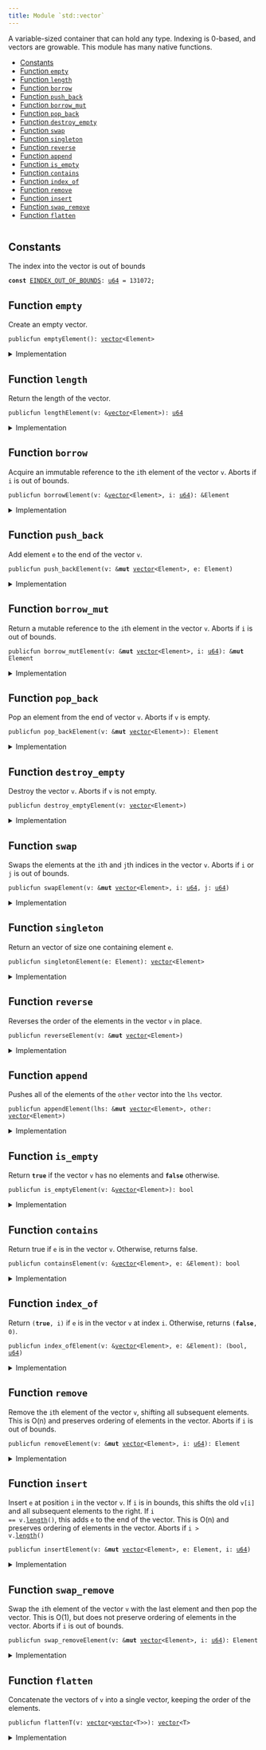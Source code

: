 ```yaml
---
title: Module `std::vector`
---
```


A variable-sized container that can hold any type. Indexing is 0-based, and
vectors are growable. This module has many native functions.


-  [Constants](#@Constants_0)
-  [Function `empty`](#std_vector_empty)
-  [Function `length`](#std_vector_length)
-  [Function `borrow`](#std_vector_borrow)
-  [Function `push_back`](#std_vector_push_back)
-  [Function `borrow_mut`](#std_vector_borrow_mut)
-  [Function `pop_back`](#std_vector_pop_back)
-  [Function `destroy_empty`](#std_vector_destroy_empty)
-  [Function `swap`](#std_vector_swap)
-  [Function `singleton`](#std_vector_singleton)
-  [Function `reverse`](#std_vector_reverse)
-  [Function `append`](#std_vector_append)
-  [Function `is_empty`](#std_vector_is_empty)
-  [Function `contains`](#std_vector_contains)
-  [Function `index_of`](#std_vector_index_of)
-  [Function `remove`](#std_vector_remove)
-  [Function `insert`](#std_vector_insert)
-  [Function `swap_remove`](#std_vector_swap_remove)
-  [Function `flatten`](#std_vector_flatten)


<pre><code></code></pre>



<a name="@Constants_0"></a>

## Constants


<a name="std_vector_EINDEX_OUT_OF_BOUNDS"></a>

The index into the vector is out of bounds


<pre><code><b>const</b> <a href="vector.md#std_vector_EINDEX_OUT_OF_BOUNDS">EINDEX_OUT_OF_BOUNDS</a>: <a href="u64.md#std_u64">u64</a> = 131072;
</code></pre>



<a name="std_vector_empty"></a>

## Function `empty`

Create an empty vector.


<pre><code>publicfun emptyElement(): <a href="vector.md#std_vector">vector</a>&lt;Element&gt;
</code></pre>



<details>
<summary>Implementation</summary>


<pre><code><b>public</b> <b>native</b> <b>fun</b> <a href="vector.md#std_vector_empty">empty</a>&lt;Element&gt;(): <a href="vector.md#std_vector">vector</a>&lt;Element&gt;;
</code></pre>



</details>

<a name="std_vector_length"></a>

## Function `length`

Return the length of the vector.


<pre><code>publicfun lengthElement(v: &<a href="vector.md#std_vector">vector</a>&lt;Element&gt;): <a href="u64.md#std_u64">u64</a>
</code></pre>



<details>
<summary>Implementation</summary>


<pre><code><b>public</b> <b>native</b> <b>fun</b> <a href="vector.md#std_vector_length">length</a>&lt;Element&gt;(v: &<a href="vector.md#std_vector">vector</a>&lt;Element&gt;): <a href="u64.md#std_u64">u64</a>;
</code></pre>



</details>

<a name="std_vector_borrow"></a>

## Function `borrow`

Acquire an immutable reference to the <code>i</code>th element of the vector <code>v</code>.
Aborts if <code>i</code> is out of bounds.


<pre><code>publicfun borrowElement(v: &<a href="vector.md#std_vector">vector</a>&lt;Element&gt;, i: <a href="u64.md#std_u64">u64</a>): &Element
</code></pre>



<details>
<summary>Implementation</summary>


<pre><code><b>public</b> <b>native</b> <b>fun</b> <a href="vector.md#std_vector_borrow">borrow</a>&lt;Element&gt;(v: &<a href="vector.md#std_vector">vector</a>&lt;Element&gt;, i: <a href="u64.md#std_u64">u64</a>): &Element;
</code></pre>



</details>

<a name="std_vector_push_back"></a>

## Function `push_back`

Add element <code>e</code> to the end of the vector <code>v</code>.


<pre><code>publicfun push_backElement(v: &<b>mut</b> <a href="vector.md#std_vector">vector</a>&lt;Element&gt;, e: Element)
</code></pre>



<details>
<summary>Implementation</summary>


<pre><code><b>public</b> <b>native</b> <b>fun</b> <a href="vector.md#std_vector_push_back">push_back</a>&lt;Element&gt;(v: &<b>mut</b> <a href="vector.md#std_vector">vector</a>&lt;Element&gt;, e: Element);
</code></pre>



</details>

<a name="std_vector_borrow_mut"></a>

## Function `borrow_mut`

Return a mutable reference to the <code>i</code>th element in the vector <code>v</code>.
Aborts if <code>i</code> is out of bounds.


<pre><code>publicfun borrow_mutElement(v: &<b>mut</b> <a href="vector.md#std_vector">vector</a>&lt;Element&gt;, i: <a href="u64.md#std_u64">u64</a>): &<b>mut</b> Element
</code></pre>



<details>
<summary>Implementation</summary>


<pre><code><b>public</b> <b>native</b> <b>fun</b> <a href="vector.md#std_vector_borrow_mut">borrow_mut</a>&lt;Element&gt;(v: &<b>mut</b> <a href="vector.md#std_vector">vector</a>&lt;Element&gt;, i: <a href="u64.md#std_u64">u64</a>): &<b>mut</b> Element;
</code></pre>



</details>

<a name="std_vector_pop_back"></a>

## Function `pop_back`

Pop an element from the end of vector <code>v</code>.
Aborts if <code>v</code> is empty.


<pre><code>publicfun pop_backElement(v: &<b>mut</b> <a href="vector.md#std_vector">vector</a>&lt;Element&gt;): Element
</code></pre>



<details>
<summary>Implementation</summary>


<pre><code><b>public</b> <b>native</b> <b>fun</b> <a href="vector.md#std_vector_pop_back">pop_back</a>&lt;Element&gt;(v: &<b>mut</b> <a href="vector.md#std_vector">vector</a>&lt;Element&gt;): Element;
</code></pre>



</details>

<a name="std_vector_destroy_empty"></a>

## Function `destroy_empty`

Destroy the vector <code>v</code>.
Aborts if <code>v</code> is not empty.


<pre><code>publicfun destroy_emptyElement(v: <a href="vector.md#std_vector">vector</a>&lt;Element&gt;)
</code></pre>



<details>
<summary>Implementation</summary>


<pre><code><b>public</b> <b>native</b> <b>fun</b> <a href="vector.md#std_vector_destroy_empty">destroy_empty</a>&lt;Element&gt;(v: <a href="vector.md#std_vector">vector</a>&lt;Element&gt;);
</code></pre>



</details>

<a name="std_vector_swap"></a>

## Function `swap`

Swaps the elements at the <code>i</code>th and <code>j</code>th indices in the vector <code>v</code>.
Aborts if <code>i</code> or <code>j</code> is out of bounds.


<pre><code>publicfun swapElement(v: &<b>mut</b> <a href="vector.md#std_vector">vector</a>&lt;Element&gt;, i: <a href="u64.md#std_u64">u64</a>, j: <a href="u64.md#std_u64">u64</a>)
</code></pre>



<details>
<summary>Implementation</summary>


<pre><code><b>public</b> <b>native</b> <b>fun</b> <a href="vector.md#std_vector_swap">swap</a>&lt;Element&gt;(v: &<b>mut</b> <a href="vector.md#std_vector">vector</a>&lt;Element&gt;, i: <a href="u64.md#std_u64">u64</a>, j: <a href="u64.md#std_u64">u64</a>);
</code></pre>



</details>

<a name="std_vector_singleton"></a>

## Function `singleton`

Return an vector of size one containing element <code>e</code>.


<pre><code>publicfun singletonElement(e: Element): <a href="vector.md#std_vector">vector</a>&lt;Element&gt;
</code></pre>



<details>
<summary>Implementation</summary>


<pre><code><b>public</b> <b>fun</b> <a href="vector.md#std_vector_singleton">singleton</a>&lt;Element&gt;(e: Element): <a href="vector.md#std_vector">vector</a>&lt;Element&gt; {
    <b>let</b> <b>mut</b> v = <a href="vector.md#std_vector_empty">empty</a>();
    v.<a href="vector.md#std_vector_push_back">push_back</a>(e);
    v
}
</code></pre>



</details>

<a name="std_vector_reverse"></a>

## Function `reverse`

Reverses the order of the elements in the vector <code>v</code> in place.


<pre><code>publicfun reverseElement(v: &<b>mut</b> <a href="vector.md#std_vector">vector</a>&lt;Element&gt;)
</code></pre>



<details>
<summary>Implementation</summary>


<pre><code><b>public</b> <b>fun</b> <a href="vector.md#std_vector_reverse">reverse</a>&lt;Element&gt;(v: &<b>mut</b> <a href="vector.md#std_vector">vector</a>&lt;Element&gt;) {
    <b>let</b> len = v.<a href="vector.md#std_vector_length">length</a>();
    <b>if</b> (len == 0) <b>return</b> ();
    <b>let</b> <b>mut</b> front_index = 0;
    <b>let</b> <b>mut</b> back_index = len - 1;
    <b>while</b> (front_index &lt; back_index) {
        v.<a href="vector.md#std_vector_swap">swap</a>(front_index, back_index);
        front_index = front_index + 1;
        back_index = back_index - 1;
    }
}
</code></pre>



</details>

<a name="std_vector_append"></a>

## Function `append`

Pushes all of the elements of the <code>other</code> vector into the <code>lhs</code> vector.


<pre><code>publicfun appendElement(lhs: &<b>mut</b> <a href="vector.md#std_vector">vector</a>&lt;Element&gt;, other: <a href="vector.md#std_vector">vector</a>&lt;Element&gt;)
</code></pre>



<details>
<summary>Implementation</summary>


<pre><code><b>public</b> <b>fun</b> <a href="vector.md#std_vector_append">append</a>&lt;Element&gt;(lhs: &<b>mut</b> <a href="vector.md#std_vector">vector</a>&lt;Element&gt;, other: <a href="vector.md#std_vector">vector</a>&lt;Element&gt;) {
    other.<a href="vector.md#std_vector_do">do</a>!(|e| lhs.<a href="vector.md#std_vector_push_back">push_back</a>(e));
}
</code></pre>



</details>

<a name="std_vector_is_empty"></a>

## Function `is_empty`

Return <code><b>true</b></code> if the vector <code>v</code> has no elements and <code><b>false</b></code> otherwise.


<pre><code>publicfun is_emptyElement(v: &<a href="vector.md#std_vector">vector</a>&lt;Element&gt;): bool
</code></pre>



<details>
<summary>Implementation</summary>


<pre><code><b>public</b> <b>fun</b> <a href="vector.md#std_vector_is_empty">is_empty</a>&lt;Element&gt;(v: &<a href="vector.md#std_vector">vector</a>&lt;Element&gt;): bool {
    v.<a href="vector.md#std_vector_length">length</a>() == 0
}
</code></pre>



</details>

<a name="std_vector_contains"></a>

## Function `contains`

Return true if <code>e</code> is in the vector <code>v</code>.
Otherwise, returns false.


<pre><code>publicfun containsElement(v: &<a href="vector.md#std_vector">vector</a>&lt;Element&gt;, e: &Element): bool
</code></pre>



<details>
<summary>Implementation</summary>


<pre><code><b>public</b> <b>fun</b> <a href="vector.md#std_vector_contains">contains</a>&lt;Element&gt;(v: &<a href="vector.md#std_vector">vector</a>&lt;Element&gt;, e: &Element): bool {
    <b>let</b> <b>mut</b> i = 0;
    <b>let</b> len = v.<a href="vector.md#std_vector_length">length</a>();
    <b>while</b> (i &lt; len) {
        <b>if</b> (&v[i] == e) <b>return</b> <b>true</b>;
        i = i + 1;
    };
    <b>false</b>
}
</code></pre>



</details>

<a name="std_vector_index_of"></a>

## Function `index_of`

Return <code>(<b>true</b>, i)</code> if <code>e</code> is in the vector <code>v</code> at index <code>i</code>.
Otherwise, returns <code>(<b>false</b>, 0)</code>.


<pre><code>publicfun index_ofElement(v: &<a href="vector.md#std_vector">vector</a>&lt;Element&gt;, e: &Element): (bool, <a href="u64.md#std_u64">u64</a>)
</code></pre>



<details>
<summary>Implementation</summary>


<pre><code><b>public</b> <b>fun</b> <a href="vector.md#std_vector_index_of">index_of</a>&lt;Element&gt;(v: &<a href="vector.md#std_vector">vector</a>&lt;Element&gt;, e: &Element): (bool, <a href="u64.md#std_u64">u64</a>) {
    <b>let</b> <b>mut</b> i = 0;
    <b>let</b> len = v.<a href="vector.md#std_vector_length">length</a>();
    <b>while</b> (i &lt; len) {
        <b>if</b> (&v[i] == e) <b>return</b> (<b>true</b>, i);
        i = i + 1;
    };
    (<b>false</b>, 0)
}
</code></pre>



</details>

<a name="std_vector_remove"></a>

## Function `remove`

Remove the <code>i</code>th element of the vector <code>v</code>, shifting all subsequent elements.
This is O(n) and preserves ordering of elements in the vector.
Aborts if <code>i</code> is out of bounds.


<pre><code>publicfun removeElement(v: &<b>mut</b> <a href="vector.md#std_vector">vector</a>&lt;Element&gt;, i: <a href="u64.md#std_u64">u64</a>): Element
</code></pre>



<details>
<summary>Implementation</summary>


<pre><code><b>public</b> <b>fun</b> <a href="vector.md#std_vector_remove">remove</a>&lt;Element&gt;(v: &<b>mut</b> <a href="vector.md#std_vector">vector</a>&lt;Element&gt;, <b>mut</b> i: <a href="u64.md#std_u64">u64</a>): Element {
    <b>let</b> <b>mut</b> len = v.<a href="vector.md#std_vector_length">length</a>();
    // i out of bounds; <b>abort</b>
    <b>if</b> (i &gt;= len) <b>abort</b> <a href="vector.md#std_vector_EINDEX_OUT_OF_BOUNDS">EINDEX_OUT_OF_BOUNDS</a>;
    len = len - 1;
    <b>while</b> (i &lt; len) v.<a href="vector.md#std_vector_swap">swap</a>(i, {
        i = i + 1;
        i
    });
    v.<a href="vector.md#std_vector_pop_back">pop_back</a>()
}
</code></pre>



</details>

<a name="std_vector_insert"></a>

## Function `insert`

Insert <code>e</code> at position <code>i</code> in the vector <code>v</code>.
If <code>i</code> is in bounds, this shifts the old <code>v[i]</code> and all subsequent elements to the right.
If <code>i == v.<a href="vector.md#std_vector_length">length</a>()</code>, this adds <code>e</code> to the end of the vector.
This is O(n) and preserves ordering of elements in the vector.
Aborts if <code>i &gt; v.<a href="vector.md#std_vector_length">length</a>()</code>


<pre><code>publicfun insertElement(v: &<b>mut</b> <a href="vector.md#std_vector">vector</a>&lt;Element&gt;, e: Element, i: <a href="u64.md#std_u64">u64</a>)
</code></pre>



<details>
<summary>Implementation</summary>


<pre><code><b>public</b> <b>fun</b> <a href="vector.md#std_vector_insert">insert</a>&lt;Element&gt;(v: &<b>mut</b> <a href="vector.md#std_vector">vector</a>&lt;Element&gt;, e: Element, <b>mut</b> i: <a href="u64.md#std_u64">u64</a>) {
    <b>let</b> len = v.<a href="vector.md#std_vector_length">length</a>();
    // i too big <b>abort</b>
    <b>if</b> (i &gt; len) <b>abort</b> <a href="vector.md#std_vector_EINDEX_OUT_OF_BOUNDS">EINDEX_OUT_OF_BOUNDS</a>;
    v.<a href="vector.md#std_vector_push_back">push_back</a>(e);
    <b>while</b> (i &lt; len) {
        v.<a href="vector.md#std_vector_swap">swap</a>(i, len);
        i = i + 1
    }
}
</code></pre>



</details>

<a name="std_vector_swap_remove"></a>

## Function `swap_remove`

Swap the <code>i</code>th element of the vector <code>v</code> with the last element and then pop the vector.
This is O(1), but does not preserve ordering of elements in the vector.
Aborts if <code>i</code> is out of bounds.


<pre><code>publicfun swap_removeElement(v: &<b>mut</b> <a href="vector.md#std_vector">vector</a>&lt;Element&gt;, i: <a href="u64.md#std_u64">u64</a>): Element
</code></pre>



<details>
<summary>Implementation</summary>


<pre><code><b>public</b> <b>fun</b> <a href="vector.md#std_vector_swap_remove">swap_remove</a>&lt;Element&gt;(v: &<b>mut</b> <a href="vector.md#std_vector">vector</a>&lt;Element&gt;, i: <a href="u64.md#std_u64">u64</a>): Element {
    <b>assert</b>!(v.<a href="vector.md#std_vector_length">length</a>() != 0, <a href="vector.md#std_vector_EINDEX_OUT_OF_BOUNDS">EINDEX_OUT_OF_BOUNDS</a>);
    <b>let</b> last_idx = v.<a href="vector.md#std_vector_length">length</a>() - 1;
    v.<a href="vector.md#std_vector_swap">swap</a>(i, last_idx);
    v.<a href="vector.md#std_vector_pop_back">pop_back</a>()
}
</code></pre>



</details>

<a name="std_vector_flatten"></a>

## Function `flatten`

Concatenate the vectors of <code>v</code> into a single vector, keeping the order of the elements.


<pre><code>publicfun flattenT(v: <a href="vector.md#std_vector">vector</a>&lt;<a href="vector.md#std_vector">vector</a>&lt;T&gt;&gt;): <a href="vector.md#std_vector">vector</a>&lt;T&gt;
</code></pre>



<details>
<summary>Implementation</summary>


<pre><code><b>public</b> <b>fun</b> <a href="vector.md#std_vector_flatten">flatten</a>&lt;T&gt;(v: <a href="vector.md#std_vector">vector</a>&lt;<a href="vector.md#std_vector">vector</a>&lt;T&gt;&gt;): <a href="vector.md#std_vector">vector</a>&lt;T&gt; {
    <b>let</b> <b>mut</b> r = <a href="vector.md#std_vector">vector</a>[];
    v.<a href="vector.md#std_vector_do">do</a>!(|u| r.<a href="vector.md#std_vector_append">append</a>(u));
    r
}
</code></pre>



</details>

